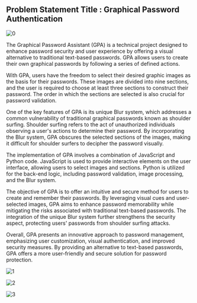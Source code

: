 ## Problem Statement Title : Graphical Password Authentication  

![0](https://github.com/Naman-sharma00100/Graphical-Password-Authentication-System/assets/84118525/b60c1579-30f4-4699-8053-69547355873c)


The Graphical Password Assistant (GPA) is a technical project designed to enhance password security and user experience by offering a visual alternative to traditional text-based passwords. GPA allows users to create their own graphical passwords by following a series of defined actions.

With GPA, users have the freedom to select their desired graphic images as the basis for their passwords. These images are divided into nine sections, and the user is required to choose at least three sections to construct their password. The order in which the sections are selected is also crucial for password validation.

One of the key features of GPA is its unique Blur system, which addresses a common vulnerability of traditional graphical passwords known as shoulder surfing. Shoulder surfing refers to the act of unauthorized individuals observing a user's actions to determine their password. By incorporating the Blur system, GPA obscures the selected sections of the images, making it difficult for shoulder surfers to decipher the password visually.

The implementation of GPA involves a combination of JavaScript and Python code. JavaScript is used to provide interactive elements on the user interface, allowing users to select images and sections. Python is utilized for the back-end logic, including password validation, image processing, and the Blur system.

The objective of GPA is to offer an intuitive and secure method for users to create and remember their passwords. By leveraging visual cues and user-selected images, GPA aims to enhance password memorability while mitigating the risks associated with traditional text-based passwords. The integration of the unique Blur system further strengthens the security aspect, protecting users' passwords from shoulder surfing attacks.

Overall, GPA presents an innovative approach to password management, emphasizing user customization, visual authentication, and improved security measures. By providing an alternative to text-based passwords, GPA offers a more user-friendly and secure solution for password protection.

![1](https://github.com/Naman-sharma00100/Graphical-Password-Authentication-System/assets/84118525/3b385c83-85c5-478f-9f88-f8e5e80f1324)

![2](https://github.com/Naman-sharma00100/Graphical-Password-Authentication-System/assets/84118525/bf16bf4e-0cc0-4ea4-8aa0-1a47bf5e190c)

![3](https://github.com/Naman-sharma00100/Graphical-Password-Authentication-System/assets/84118525/bfbdbd6d-fbc3-4ed2-9ea3-cf66d124d987)





